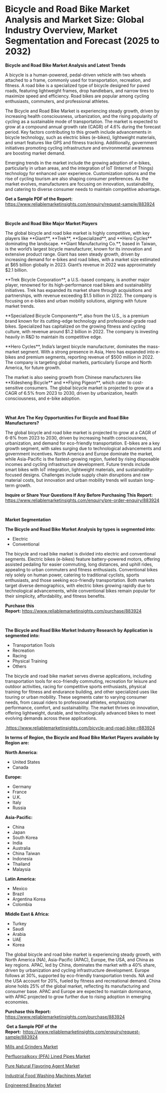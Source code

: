 <p><h1>Bicycle and Road Bike Market Analysis and Market Size: Global Industry Overview, Market Segmentation and Forecast (2025 to 2032)</h1></p><p><strong>Bicycle and Road Bike Market Analysis and Latest Trends</strong></p>
<p><p>A bicycle is a human-powered, pedal-driven vehicle with two wheels attached to a frame, commonly used for transportation, recreation, and fitness. A road bike is a specialized type of bicycle designed for paved roads, featuring lightweight frames, drop handlebars, and narrow tires to maximize speed and efficiency. Road bikes are popular among cycling enthusiasts, commuters, and professional athletes.</p><p>The Bicycle and Road Bike Market is experiencing steady growth, driven by increasing health consciousness, urbanization, and the rising popularity of cycling as a sustainable mode of transportation. The market is expected to grow at a compound annual growth rate (CAGR) of 4.6% during the forecast period. Key factors contributing to this growth include advancements in bicycle technology, such as electric bikes (e-bikes), lightweight materials, and smart features like GPS and fitness tracking. Additionally, government initiatives promoting cycling infrastructure and environmental awareness are boosting market demand.</p><p>Emerging trends in the market include the growing adoption of e-bikes, particularly in urban areas, and the integration of IoT (Internet of Things) technology for enhanced user experience. Customization options and the rise of cycling tourism are also shaping consumer preferences. As the market evolves, manufacturers are focusing on innovation, sustainability, and catering to diverse consumer needs to maintain competitive advantage.</p></p>
<p><strong>Get a Sample PDF of the Report:&nbsp;</strong> <a href="https://www.reliablemarketinsights.com/enquiry/request-sample/883924?utm_campaign=2013&utm_medium=2&utm_source=Github&utm_content=ia&utm_term=23012025&utm_id=bicycle-and-road-bike">https://www.reliablemarketinsights.com/enquiry/request-sample/883924</a></p>
<p>&nbsp;</p>
<p><strong>Bicycle and Road Bike Major Market Players</strong></p>
<p><p>The global bicycle and road bike market is highly competitive, with key players like **Giant**, **Trek**, **Specialized**, and **Hero Cycles** dominating the landscape. **Giant Manufacturing Co.**, based in Taiwan, is the world’s largest bicycle manufacturer, known for its innovation and extensive product range. Giant has seen steady growth, driven by increasing demand for e-bikes and road bikes, with a market size estimated at $65 billion globally in 2023. Giant’s revenue in 2022 was approximately $2.1 billion.</p><p>**Trek Bicycle Corporation**, a U.S.-based company, is another major player, renowned for its high-performance road bikes and sustainability initiatives. Trek has expanded its market share through acquisitions and partnerships, with revenue exceeding $1.5 billion in 2022. The company is focusing on e-bikes and urban mobility solutions, aligning with future market trends.</p><p>**Specialized Bicycle Components**, also from the U.S., is a premium brand known for its cutting-edge technology and professional-grade road bikes. Specialized has capitalized on the growing fitness and cycling culture, with revenue around $1.2 billion in 2022. The company is investing heavily in R&D to maintain its competitive edge.</p><p>**Hero Cycles**, India’s largest bicycle manufacturer, dominates the mass-market segment. With a strong presence in Asia, Hero has expanded into e-bikes and premium segments, reporting revenue of $500 million in 2022. The company is targeting global markets, particularly Europe and North America, for future growth.</p><p>The market is also seeing growth from Chinese manufacturers like **Xidesheng Bicycle** and **Flying Pigeon**, which cater to cost-sensitive consumers. The global bicycle market is projected to grow at a CAGR of 6.5% from 2023 to 2030, driven by urbanization, health consciousness, and e-bike adoption.</p></p>
<p>&nbsp;</p>
<p><strong>What Are The Key Opportunities For Bicycle and Road Bike Manufacturers?</strong></p>
<p><p>The global bicycle and road bike market is projected to grow at a CAGR of 6-8% from 2023 to 2030, driven by increasing health consciousness, urbanization, and demand for eco-friendly transportation. E-bikes are a key growth segment, with sales surging due to technological advancements and government incentives. North America and Europe dominate the market, while Asia-Pacific is the fastest-growing region, fueled by rising disposable incomes and cycling infrastructure development. Future trends include smart bikes with IoT integration, lightweight materials, and sustainability-focused designs. Challenges include supply chain disruptions and raw material costs, but innovation and urban mobility trends will sustain long-term growth.</p></p>
<p><strong>Inquire or Share Your Questions If Any Before Purchasing This Report:</strong> <a href="https://www.reliablemarketinsights.com/enquiry/pre-order-enquiry/883924?utm_campaign=2013&utm_medium=2&utm_source=Github&utm_content=ia&utm_term=23012025&utm_id=bicycle-and-road-bike">https://www.reliablemarketinsights.com/enquiry/pre-order-enquiry/883924</a></p>
<p>&nbsp;</p>
<p><strong>Market Segmentation</strong></p>
<p><strong>The Bicycle and Road Bike Market Analysis by types is segmented into:</strong></p>
<p><ul><li>Electric</li><li>Conventional</li></ul></p>
<p><p>The bicycle and road bike market is divided into electric and conventional segments. Electric bikes (e-bikes) feature battery-powered motors, offering assisted pedaling for easier commuting, long distances, and uphill rides, appealing to urban commuters and fitness enthusiasts. Conventional bikes rely solely on human power, catering to traditional cyclists, sports enthusiasts, and those seeking eco-friendly transportation. Both markets target diverse demographics, with electric bikes growing rapidly due to technological advancements, while conventional bikes remain popular for their simplicity, affordability, and fitness benefits.</p></p>
<p><strong>Purchase this Report:&nbsp;</strong><a href="https://www.reliablemarketinsights.com/purchase/883924?utm_campaign=2013&utm_medium=2&utm_source=Github&utm_content=ia&utm_term=23012025&utm_id=bicycle-and-road-bike">https://www.reliablemarketinsights.com/purchase/883924</a></p>
<p>&nbsp;</p>
<p><strong>The Bicycle and Road Bike Market Industry Research by Application is segmented into:</strong></p>
<p><ul><li>Transportation Tools</li><li>Recreation</li><li>Racing</li><li>Physical Training</li><li>Others</li></ul></p>
<p><p>The bicycle and road bike market serves diverse applications, including transportation tools for eco-friendly commuting, recreation for leisure and outdoor activities, racing for competitive sports enthusiasts, physical training for fitness and endurance building, and other specialized uses like touring or urban mobility. These segments cater to varying consumer needs, from casual riders to professional athletes, emphasizing performance, comfort, and sustainability. The market thrives on innovation, offering lightweight, durable, and technologically advanced bikes to meet evolving demands across these applications.</p></p>
<p><a href="https://www.reliablemarketinsights.com/bicycle-and-road-bike-r883924?utm_campaign=2013&utm_medium=2&utm_source=Github&utm_content=ia&utm_term=23012025&utm_id=bicycle-and-road-bike">&nbsp;https://www.reliablemarketinsights.com/bicycle-and-road-bike-r883924</a></p>
<p><strong>In terms of Region, the Bicycle and Road Bike Market Players available by Region are:</strong></p>
<p>
    <p> <strong> North America: </strong>
        <ul>
            <li>United States</li>
            <li>Canada</li>
        </ul>
        </p> 
    <p> <strong> Europe: </strong>
        <ul>
            <li>Germany</li>
            <li>France</li>
            <li>U.K.</li>
            <li>Italy</li>
            <li>Russia</li>
        </ul>
        </p> 
    <p> <strong> Asia-Pacific: </strong>
        <ul>
            <li>China</li>
            <li>Japan</li>
            <li>South Korea</li>
            <li>India</li>
            <li>Australia</li>
            <li>China Taiwan</li>
            <li>Indonesia</li>
            <li>Thailand</li>
            <li>Malaysia</li>
        </ul>
        </p> 
    <p> <strong> Latin America: </strong>
        <ul>
            <li>Mexico</li>
            <li>Brazil</li>
            <li>Argentina Korea</li>
            <li>Colombia</li>
        </ul>
        </p> 
    <p> <strong> Middle East & Africa: </strong>
        <ul>
            <li>Turkey</li>
            <li>Saudi</li>
            <li>Arabia</li>
            <li>UAE</li>
            <li>Korea</li>
        </ul>
    </p>
    </p>
<p><p>The global bicycle and road bike market is experiencing steady growth, with North America (NA), Asia-Pacific (APAC), Europe, the USA, and China as key regions. APAC, led by China, dominates the market with a 40% share, driven by urbanization and cycling infrastructure development. Europe follows at 30%, supported by eco-friendly transportation trends. NA and the USA account for 20%, fueled by fitness and recreational demand. China alone holds 25% of the global market, reflecting its manufacturing and consumer base. APAC and Europe are expected to maintain dominance, with APAC projected to grow further due to rising adoption in emerging economies.</p></p>
<p><strong>Purchase this Report: </strong><a href="https://www.reliablemarketinsights.com/purchase/883924?utm_campaign=2013&utm_medium=2&utm_source=Github&utm_content=ia&utm_term=23012025&utm_id=bicycle-and-road-bike">https://www.reliablemarketinsights.com/purchase/883924</a></p>
<p>&nbsp;<strong>Get a Sample PDF of the Report:&nbsp;&nbsp;</strong><a href="https://www.reliablemarketinsights.com/enquiry/request-sample/883924?utm_campaign=2013&utm_medium=2&utm_source=Github&utm_content=ia&utm_term=23012025&utm_id=bicycle-and-road-bike">https://www.reliablemarketinsights.com/enquiry/request-sample/883924</a></p>
<p><strong></strong></p>
<p><p><a href="https://www.linkedin.com/pulse/global-mills-grinders-market-analysis-projected-scope-size-jx4uc?utm_campaign=2013&utm_medium=2&utm_source=Github&utm_content=ia&utm_term=23012025&utm_id=bicycle-and-road-bike">Mills and Grinders Market</a></p><p><a href="https://www.linkedin.com/pulse/comprehensive-evaluation-sustainability-perfluoroalkoxy-pfa-gzare?utm_campaign=2013&utm_medium=2&utm_source=Github&utm_content=ia&utm_term=23012025&utm_id=bicycle-and-road-bike">Perfluoroalkoxy (PFA) Lined Pipes Market</a></p><p><a href="https://www.linkedin.com/pulse/pure-natural-flavoring-agent-market-size-expanding-cagr-7vskf?utm_campaign=2013&utm_medium=2&utm_source=Github&utm_content=ia&utm_term=23012025&utm_id=bicycle-and-road-bike">Pure Natural Flavoring Agent Market</a></p><p><a href="https://www.linkedin.com/pulse/industrial-food-washing-machines-market-analysis-report-tqejc?utm_campaign=2013&utm_medium=2&utm_source=Github&utm_content=ia&utm_term=23012025&utm_id=bicycle-and-road-bike">Industrial Food Washing Machines Market</a></p><p><a href="https://www.linkedin.com/pulse/engineered-bearing-market-trends-detailed-study-its-k1tdc?utm_campaign=2013&utm_medium=2&utm_source=Github&utm_content=ia&utm_term=23012025&utm_id=bicycle-and-road-bike">Engineered Bearing Market</a></p></p>
